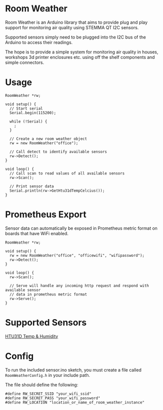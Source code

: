 # Room Weather

Room Weather is an Arduino library that aims to provide plug and play support for monitoring air quality using STEMMA QT I2C sensors.

Supported sensors simply need to be plugged into the I2C bus of the Arduino to access their readings.

The hope is to provide a simple system for monitoring air quality in houses, workshops 3d printer enclosures etc. using off the shelf components and simple connectors.

# Usage

```
RoomWeather *rw;

void setup() {
  // Start serial
  Serial.begin(115200);

  while (!Serial) {
    ; 
  }

  // Create a new room weather object
  rw = new RoomWeather("office");

  // Call detect to identify available sensors
  rw->Detect();
}

void loop() {
  // Call scan to read values of all available sensors
  rw->Scan();

  // Print sensor data
  Serial.println(rw->GetHtu31dTempCelcius());
}
```

# Prometheus Export

Sensor data can automatically be exposed in Prometheus metric format on boards that have WiFi enabled.

```
RoomWeather *rw;

void setup() {
  rw = new RoomWeather("office", "officewifi", "wifipassword");
  rw->Detect();
}

void loop() {
  rw->Scan();

  // Serve will handle any incoming http request and respond with available sensor 
  // data in prometheus metric format
  rw->Serve();
}
```

# Supported Sensors

[HTU31D Temp & Humidity](https://www.adafruit.com/product/4832)

# Config

To run the included sensor.ino sketch, you must create a file called `RoomWeatherConfig.h` in your include path.

The file should define the following:

```
#define RW_SECRET_SSID "your_wifi_ssid"
#define RW_SECRET_PASS "your_wifi_password"
#define RW_LOCATION "location_or_name_of_room_weather_instance"
```